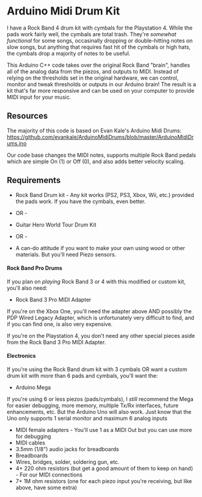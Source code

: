 # Arduino Midi Drum Kit

I have a Rock Band 4 drum kit with cymbals for the Playstation 4. While the pads work fairly well, the cymbals are total trash. They're _somewhat functional_ for some songs, occasinally dropping or double-hitting notes on slow songs, but anything that requires fast hit of the cymbals or high hats, the cymbals drop a majority of notes to be useful.

This Arduino C++ code takes over the original Rock Band "brain", handles all of the analog data from the piezos, and outputs to MIDI. Instead of relying on the thresholds set in the original hardware, we can control, monitor and tweak thresholds or outputs in our Arduino brain! The result is a kit that's far more responsive and can be used on your computer to provide MIDI input for your music.

## Resources

The majority of this code is based on Evan Kale's Arduino Midi Drums: https://github.com/evankale/ArduinoMidiDrums/blob/master/ArduinoMidiDrums.ino

Our code base changes the MIDI notes, supports multiple Rock Band pedals which are simple On (1) or Off (0), and also adds better velocity scaling.

## Requirements

* Rock Band Drum kit - Any kit works (PS2, PS3, Xbox, Wii, etc.) provided the pads work. If you have the cymbals, even better. 

- OR -

* Guitar Hero World Tour Drum Kit

- OR -

* A can-do attitude if you want to make your own using wood or other materials. But you'll need Piezo sensors.

#### Rock Band Pro Drums

If you plan on *playing* Rock Band 3 or 4 with this modified or custom kit, you'll also need:

* Rock Band 3 Pro MIDI Adapter

If you're on the Xbox One, you'll need the adapter above AND possibly the PDP Wired Legacy Adapter, which is unfortunately very difficult to find, and if you can find one, is also very expensive. 

If you're on the Playstation 4, you don't need any other special pieces aside from the Rock Band 3 Pro MIDI Adapter.

#### Electronics

If you're using the Rock Band drum kit with 3 cymbals OR want a custom drum kit with more than 6 pads and cymbals, you'll want the:
* Arduino Mega

If you're using 6 or less piezos (pads/cymbals), I _still_ recommend the Mega for easier debugging, more memory, multiple Tx/Rx interfaces, future enhancements, etc. But the Arduino Uno will also work. Just know that the Uno only supports 1 serial monitor and maximum 6 analog inputs

* MIDI female adapters - You'll use 1 as a MIDI Out but you can use more for debugging
* MIDI cables
* 3.5mm (1/8") audio jacks for breadboards
* Breadboards
* Wires, bridges, solder, soldering gun, etc.
* 4+ 220 ohm resistors (but get a good amount of them to keep on hand) - For our MIDI connections
* 7+ 1M ohm resistors (one for each piezo input you're receiving, but like above, have some extra)

